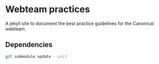 Webteam practices
===

A jekyll site to document the best practice guidelines for the Canonical webteam.

Dependencies
---

``` bash
git submodule update --init
```

